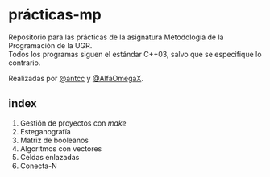 # prácticas-mp

Repositorio para las prácticas de la asignatura Metodología de la Programación de la UGR.  
Todos los programas siguen el estándar C++03, salvo que se especifique lo contrario.

Realizadas por [@antcc](https://github.com/antcc) y [@AlfaOmegaX](https://github.com/AlfaOmegaX).

## index

1. Gestión de proyectos con *make*
2. Esteganografía
3. Matriz de booleanos
4. Algoritmos con vectores
5. Celdas enlazadas
6. Conecta-N
